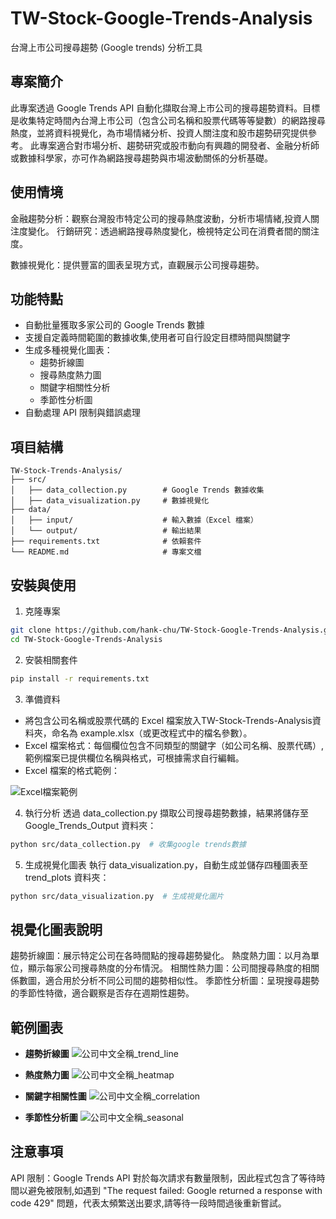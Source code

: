 # TW-Stock-Google-Trends-Analysis
台灣上市公司搜尋趨勢 (Google trends) 分析工具

## 專案簡介
此專案透過 Google Trends API 自動化擷取台灣上市公司的搜尋趨勢資料。目標是收集特定時間內台灣上市公司（包含公司名稱和股票代碼等等變數）的網路搜尋熱度，並將資料視覺化，為市場情緒分析、投資人關注度和股市趨勢研究提供參考。
此專案適合對市場分析、趨勢研究或股市動向有興趣的開發者、金融分析師或數據科學家，亦可作為網路搜尋趨勢與市場波動關係的分析基礎。

## 使用情境
金融趨勢分析：觀察台灣股市特定公司的搜尋熱度波動，分析市場情緒,投資人關注度變化。
行銷研究：透過網路搜尋熱度變化，檢視特定公司在消費者間的關注度。

數據視覺化：提供豐富的圖表呈現方式，直觀展示公司搜尋趨勢。

## 功能特點
- 自動批量獲取多家公司的 Google Trends 數據
- 支援自定義時間範圍的數據收集,使用者可自行設定目標時間與關鍵字
- 生成多種視覺化圖表：
  - 趨勢折線圖
  - 搜尋熱度熱力圖
  - 關鍵字相關性分析
  - 季節性分析圖
- 自動處理 API 限制與錯誤處理

## 項目結構
```
TW-Stock-Trends-Analysis/
├── src/
│   ├── data_collection.py        # Google Trends 數據收集
│   ├── data_visualization.py     # 數據視覺化
├── data/
│   ├── input/                    # 輸入數據（Excel 檔案）
│   └── output/                   # 輸出結果
├── requirements.txt              # 依賴套件
└── README.md                     # 專案文檔
```

## 安裝與使用
1. 克隆專案
```bash
git clone https://github.com/hank-chu/TW-Stock-Google-Trends-Analysis.git
cd TW-Stock-Google-Trends-Analysis
```

2. 安裝相關套件
```bash
pip install -r requirements.txt
```

3. 準備資料
- 將包含公司名稱或股票代碼的 Excel 檔案放入TW-Stock-Trends-Analysis資料夾，命名為 example.xlsx（或更改程式中的檔名參數）。
- Excel 檔案格式：每個欄位包含不同類型的關鍵字（如公司名稱、股票代碼）,範例檔案已提供欄位名稱與格式，可根據需求自行編輯。
- Excel 檔案的格式範例：

  
![Excel檔案範例](https://github.com/user-attachments/assets/faf39d62-e2b3-4eb1-ac6a-b2e1f4b5f1af)


4. 執行分析
透過 data_collection.py 擷取公司搜尋趨勢數據，結果將儲存至 Google_Trends_Output 資料夾：
```bash
python src/data_collection.py  # 收集google trends數據
```

5. 生成視覺化圖表
執行 data_visualization.py，自動生成並儲存四種圖表至 trend_plots 資料夾：
```bash
python src/data_visualization.py  # 生成視覺化圖片
```

## 視覺化圖表說明
趨勢折線圖：展示特定公司在各時間點的搜尋趨勢變化。
熱度熱力圖：以月為單位，顯示每家公司搜尋熱度的分布情況。
相關性熱力圖：公司間搜尋熱度的相關係數圖，適合用於分析不同公司間的趨勢相似性。
季節性分析圖：呈現搜尋趨勢的季節性特徵，適合觀察是否存在週期性趨勢。

## 範例圖表
- **趨勢折線圖**
  ![公司中文全稱_trend_line](https://github.com/user-attachments/assets/87cd2c6a-60c3-4db6-b7d1-a17e42f9a782)

- **熱度熱力圖**
  ![公司中文全稱_heatmap](https://github.com/user-attachments/assets/7fdf32c7-b8e7-433e-b000-fc773561569a)

- **關鍵字相關性圖**
  ![公司中文全稱_correlation](https://github.com/user-attachments/assets/01805f3c-0526-4fc9-a397-a5a201920d23)

- **季節性分析圖**
  ![公司中文全稱_seasonal](https://github.com/user-attachments/assets/3de083a4-7674-49e4-ab57-9fa75ea29ade)



## 注意事項
API 限制：Google Trends API 對於每次請求有數量限制，因此程式包含了等待時間以避免被限制,如遇到 "The request failed: Google returned a response with code 429" 問題，代表太頻繁送出要求,請等待一段時間過後重新嘗試。












